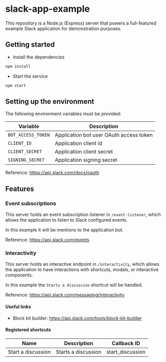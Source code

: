 # slack-app-example

This repository is a Node.js (Express) server that powers a full-featured example Slack application for demonstration purposes.

## Getting started

- Install the dependencies

```bash
npm install
```

- Start the service

```bash
npm start
```

## Setting up the environment

The following environment variables must be provided:

| Variable           | Description                             |
| ------------------ | --------------------------------------- |
| `BOT_ACCESS_TOKEN` | Application bot user OAuth access token |
| `CLIENT_ID`        | Application client id                   |
| `CLIENT_SECRET`    | Application client secret               |
| `SIGNING_SECRET`   | Application signing secret              |

Reference: https://api.slack.com/docs/oauth

## Features

### Event subscriptions

This server holds an event subscription listener in `/event-listener`, which allows the application to listen to Slack configured events.

In this example it will be mentions to the application bot.

Reference: https://api.slack.com/events

### Interactivity

This server holds an interactive endpoint in `/interactivity`, which allows the application to have interactions with shortcuts, modals, or interactive components.

In this example the `Starts a discussion` shortcut will be handled.

Reference: https://api.slack.com/messaging/interactivity

#### Useful links

- Block kit builder: https://api.slack.com/tools/block-kit-builder

#### Registered shortcuts

| Name               | Description         | Callback ID      |
| ------------------ | ------------------- | ---------------- |
| Start a discussion | Starts a discussion | start_discussion |
